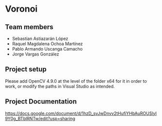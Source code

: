 # Voronoi

## Team members
- Sebastian Astiazarán López
- Raquel Magdalena Ochoa Martínez
- Pablo Armando Uscanga Camacho
- Jorge Vargas González

## Project setup
Please add OpenCV 4.9.0 at the level of the folder x64 for it in order to work, or modify the paths in Visual Studio as intended.

## Project Documentation
https://docs.google.com/document/d/1hzD_svJwDnvv2tHufjYHbAuROUSlyI9Y0g_BTblRNTw/edit?usp=sharing

